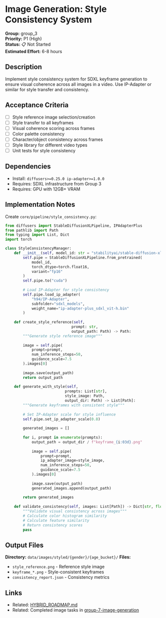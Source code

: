 # Image Generation: Style Consistency System

**Group:** group_3  
**Priority:** P1 (High)  
**Status:** 📋 Not Started  
**Estimated Effort:** 6-8 hours  

## Description

Implement style consistency system for SDXL keyframe generation to ensure visual coherence across all images in a video. Use IP-Adapter or similar for style transfer and consistency.

## Acceptance Criteria

- [ ] Style reference image selection/creation
- [ ] Style transfer to all keyframes
- [ ] Visual coherence scoring across frames
- [ ] Color palette consistency
- [ ] Character/object consistency across frames
- [ ] Style library for different video types
- [ ] Unit tests for style consistency

## Dependencies

- Install: `diffusers>=0.25.0 ip-adapter>=1.0.0`
- Requires: SDXL infrastructure from Group 3
- Requires: GPU with 12GB+ VRAM

## Implementation Notes

Create `core/pipeline/style_consistency.py`:

```python
from diffusers import StableDiffusionXLPipeline, IPAdapterPlus
from pathlib import Path
from typing import List, Dict
import torch

class StyleConsistencyManager:
    def __init__(self, model_id: str = "stabilityai/stable-diffusion-xl-base-1.0"):
        self.pipe = StableDiffusionXLPipeline.from_pretrained(
            model_id,
            torch_dtype=torch.float16,
            variant="fp16"
        )
        self.pipe.to("cuda")
        
        # Load IP-Adapter for style consistency
        self.pipe.load_ip_adapter(
            "h94/IP-Adapter", 
            subfolder="sdxl_models",
            weight_name="ip-adapter-plus_sdxl_vit-h.bin"
        )
    
    def create_style_reference(self, 
                              prompt: str, 
                              output_path: Path) -> Path:
        """Generate style reference image"""
        
        image = self.pipe(
            prompt=prompt,
            num_inference_steps=50,
            guidance_scale=7.5
        ).images[0]
        
        image.save(output_path)
        return output_path
    
    def generate_with_style(self,
                           prompts: List[str],
                           style_image: Path,
                           output_dir: Path) -> List[Path]:
        """Generate keyframes with consistent style"""
        
        # Set IP-Adapter scale for style influence
        self.pipe.set_ip_adapter_scale(0.8)
        
        generated_images = []
        
        for i, prompt in enumerate(prompts):
            output_path = output_dir / f"keyframe_{i:03d}.png"
            
            image = self.pipe(
                prompt=prompt,
                ip_adapter_image=style_image,
                num_inference_steps=50,
                guidance_scale=7.5
            ).images[0]
            
            image.save(output_path)
            generated_images.append(output_path)
        
        return generated_images
    
    def validate_consistency(self, images: List[Path]) -> Dict[str, float]:
        """Validate visual consistency across images"""
        # Calculate color histogram similarity
        # Calculate feature similarity
        # Return consistency scores
        pass
```

## Output Files

**Directory:** `data/images/styled/{gender}/{age_bucket}/`
**Files:**
- `style_reference.png` - Reference style image
- `keyframe_*.png` - Style-consistent keyframes
- `consistency_report.json` - Consistency metrics

## Links

- Related: [HYBRID_ROADMAP.md](../../../docs/roadmaps/HYBRID_ROADMAP.md)
- Related: Completed image tasks in [group-7-image-generation](../../resolved/phase-3-implementation/group-7-image-generation/)
